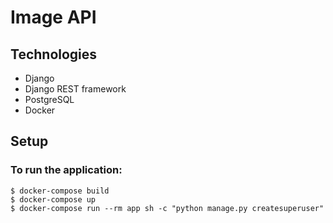 # Image API

> 

## Technologies

- Django
- Django REST framework
- PostgreSQL
- Docker

## Setup

### To run the application:

```
$ docker-compose build
$ docker-compose up
$ docker-compose run --rm app sh -c "python manage.py createsuperuser"
```